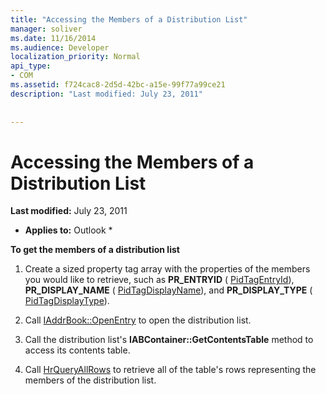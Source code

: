 ```yaml
---
title: "Accessing the Members of a Distribution List"
manager: soliver
ms.date: 11/16/2014
ms.audience: Developer
localization_priority: Normal
api_type:
- COM
ms.assetid: f724cac8-2d5d-42bc-a15e-99f77a99ce21
description: "Last modified: July 23, 2011"
 
 
---
```


# Accessing the Members of a Distribution List

 **Last modified:** July 23, 2011 
  
 * **Applies to:** Outlook * 
  
 **To get the members of a distribution list**
  
1. Create a sized property tag array with the properties of the members you would like to retrieve, such as **PR_ENTRYID** ( [PidTagEntryId](pidtagentryid-canonical-property.md)), **PR_DISPLAY_NAME** ( [PidTagDisplayName](pidtagdisplayname-canonical-property.md)), and **PR_DISPLAY_TYPE** ( [PidTagDisplayType](pidtagdisplaytype-canonical-property.md)).
    
2. Call [IAddrBook::OpenEntry](iaddrbook-openentry.md) to open the distribution list. 
    
3. Call the distribution list's **IABContainer::GetContentsTable** method to access its contents table. 
    
4. Call [HrQueryAllRows](hrqueryallrows.md) to retrieve all of the table's rows representing the members of the distribution list. 
    

